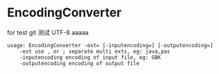 ﻿EncodingConverter
====================
for test git 测试 UTF-8  aaaaa

```
usage: EncodingConverter -ext= [-inputencoding=] [-outputencoding=]  
    -ext use , or ; separate multi exts, eg: java,pas  
    -inputencoding encoding of input file, eg: GBK  
    -outputencoding encoding of output file   
```